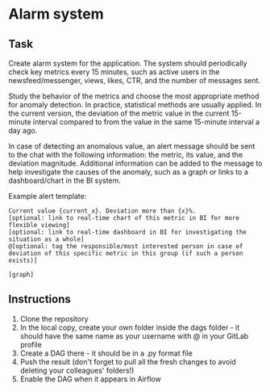 # Alarm system
## Task
Create alarm system for the application. The system should periodically check key metrics every 15 minutes, such as active users in the newsfeed/messenger, views, likes, CTR, and the number of messages sent.

Study the behavior of the metrics and choose the most appropriate method for anomaly detection. In practice, statistical methods are usually applied. 
In the current version, the deviation of the metric value in the current 15-minute interval compared to from the value in the same 15-minute interval a day ago.

In case of detecting an anomalous value, an alert message should be sent to the chat with the following information: the metric, its value, and the deviation magnitude. Additional information can be added to the message to help investigate the causes of the anomaly, such as a graph or links to a dashboard/chart in the BI system.

Example alert template:

```Metric {metric_name} in group {group}.  
Current value {current_x}. Deviation more than {x}%.  
[optional: link to real-time chart of this metric in BI for more flexible viewing]  
[optional: link to real-time dashboard in BI for investigating the situation as a whole]  
@[optional: tag the responsible/most interested person in case of deviation of this specific metric in this group (if such a person exists)]  

[graph]
```
## Instructions

1. Clone the repository
2. In the local copy, create your own folder inside the dags folder - it should have the same name as your username with @ in your GitLab profile
3. Create a DAG there - it should be in a .py format file
4. Push the result (don't forget to pull all the fresh changes to avoid deleting your colleagues' folders!)
5. Enable the DAG when it appears in Airflow
